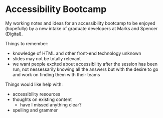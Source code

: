 Accessibility Bootcamp
=======================

My working notes and ideas for an accessibility bootcamp to be enjoyed (hopefully)
by a new intake of graduate developers at Marks and Spencer (Digital).

Things to remember:
* knowledge of HTML and other front-end technology unknown
* slides may not be totally relevant
* we want people excited about accessibility after the session has been run, not
nessessarily knowing all the answers but with the desire to go and work on finding
them with their teams

Things would like help with:
* accessibility resources
* thoughts on existing content
  * have I missed anything clear?
* spelling and grammer
